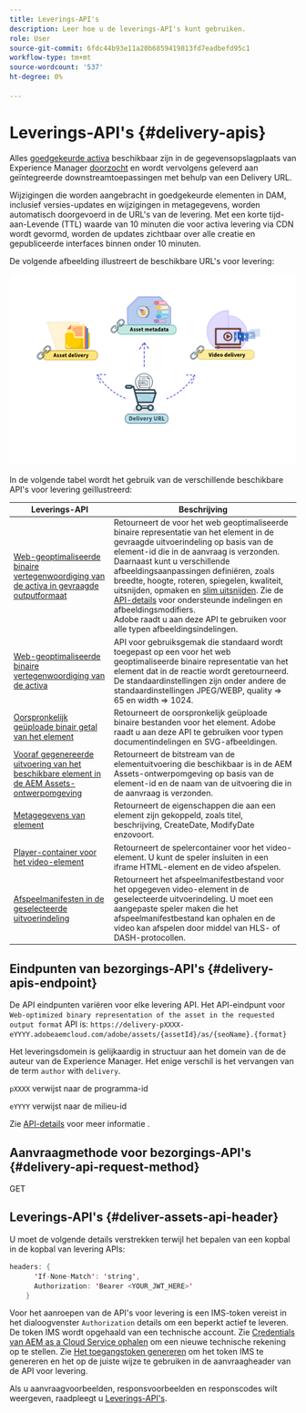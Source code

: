 ```yaml
---
title: Leverings-API's
description: Leer hoe u de leverings-API's kunt gebruiken.
role: User
source-git-commit: 6fdc44b93e11a20b6859419813fd7eadbefd95c1
workflow-type: tm+mt
source-wordcount: '537'
ht-degree: 0%

---
```


# Leverings-API&#39;s {#delivery-apis}

Alles [goedgekeurde activa](approve-assets.md) beschikbaar zijn in de gegevensopslagplaats van Experience Manager [doorzocht](search-assets-api.md) en wordt vervolgens geleverd aan geïntegreerde downstreamtoepassingen met behulp van een Delivery URL.

Wijzigingen die worden aangebracht in goedgekeurde elementen in DAM, inclusief versies-updates en wijzigingen in metagegevens, worden automatisch doorgevoerd in de URL&#39;s van de levering. Met een korte tijd-aan-Levende (TTL) waarde van 10 minuten die voor activa levering via CDN wordt gevormd, worden de updates zichtbaar over alle creatie en gepubliceerde interfaces binnen onder 10 minuten.

De volgende afbeelding illustreert de beschikbare URL&#39;s voor levering:

![Leverings-API&#39;s](assets/delivery-url.png)

In de volgende tabel wordt het gebruik van de verschillende beschikbare API&#39;s voor levering geïllustreerd:

| Leverings-API | Beschrijving |
|---|---|
| [Web-geoptimaliseerde binaire vertegenwoordiging van de activa in gevraagde outputformaat](https://adobe-aem-assets-delivery.redoc.ly/#operation/getAssetSeoFormat) | Retourneert de voor het web geoptimaliseerde binaire representatie van het element in de gevraagde uitvoerindeling op basis van de element-id die in de aanvraag is verzonden. Daarnaast kunt u verschillende afbeeldingsaanpassingen definiëren, zoals breedte, hoogte, roteren, spiegelen, kwaliteit, uitsnijden, opmaken en [slim uitsnijden](/help/assets/dynamic-media/image-profiles.md). Zie de [API-details](https://adobe-aem-assets-delivery-experimental.redoc.ly/#operation/getAssetSeoFormat) voor ondersteunde indelingen en afbeeldingsmodifiers.<br>Adobe raadt u aan deze API te gebruiken voor alle typen afbeeldingsindelingen. |
| [Web-geoptimaliseerde binaire vertegenwoordiging van de activa](https://adobe-aem-assets-delivery.redoc.ly/#operation/getAsset) | API voor gebruiksgemak die standaard wordt toegepast op een voor het web geoptimaliseerde binaire representatie van het element dat in de reactie wordt geretourneerd. De standaardinstellingen zijn onder andere de standaardinstellingen JPEG/WEBP, quality => 65 en width => 1024. |
| [Oorspronkelijk geüploade binair getal van het element](https://adobe-aem-assets-delivery.redoc.ly/#operation/getAssetOriginal) | Retourneert de oorspronkelijk geüploade binaire bestanden voor het element. Adobe raadt u aan deze API te gebruiken voor typen documentindelingen en SVG-afbeeldingen. |
| [Vooraf gegenereerde uitvoering van het beschikbare element in de AEM Assets-ontwerpomgeving](https://adobe-aem-assets-delivery.redoc.ly/#operation/getAssetRendition) | Retourneert de bitstream van de elementuitvoering die beschikbaar is in de AEM Assets-ontwerpomgeving op basis van de element-id en de naam van de uitvoering die in de aanvraag is verzonden. |
| [Metagegevens van element](https://adobe-aem-assets-delivery.redoc.ly/#operation/getAssetMetadata) | Retourneert de eigenschappen die aan een element zijn gekoppeld, zoals titel, beschrijving, CreateDate, ModifyDate enzovoort. |
| [Player-container voor het video-element](https://adobe-aem-assets-delivery.redoc.ly/#operation/videoPlayerDelivery) | Retourneert de spelercontainer voor het video-element. U kunt de speler insluiten in een iframe HTML-element en de video afspelen. |
| [Afspeelmanifesten in de geselecteerde uitvoerindeling](https://adobe-aem-assets-delivery.redoc.ly/#operation/videoManifestDelivery) | Retourneert het afspeelmanifestbestand voor het opgegeven video-element in de geselecteerde uitvoerindeling. U moet een aangepaste speler maken die het afspeelmanifestbestand kan ophalen en de video kan afspelen door middel van HLS- of DASH-protocollen. |

## Eindpunten van bezorgings-API&#39;s {#delivery-apis-endpoint}

De API eindpunten variëren voor elke levering API. Het API-eindpunt voor `Web-optimized binary representation of the asset in the requested output format` API is:
`https://delivery-pXXXX-eYYYY.adobeaemcloud.com/adobe/assets/{assetId}/as/{seoName}.{format}`

Het leveringsdomein is gelijkaardig in structuur aan het domein van de de auteur van de Experience Manager. Het enige verschil is het vervangen van de term `author` with `delivery`.

`pXXXX` verwijst naar de programma-id

`eYYYY` verwijst naar de milieu-id

Zie [API-details](https://adobe-aem-assets-delivery.redoc.ly/#tag/Assets) voor meer informatie .

## Aanvraagmethode voor bezorgings-API&#39;s {#delivery-api-request-method}

GET

## Leverings-API&#39;s {#deliver-assets-api-header}

U moet de volgende details verstrekken terwijl het bepalen van een kopbal in de kopbal van levering APIs:

```java
headers: {
      'If-None-Match': 'string',
      Authorization: 'Bearer <YOUR_JWT_HERE>'
    }
```

Voor het aanroepen van de API&#39;s voor levering is een IMS-token vereist in het dialoogvenster `Authorization` details om een beperkt actief te leveren. De token IMS wordt opgehaald van een technische account. Zie [Credentials van AEM as a Cloud Service ophalen](https://experienceleague.adobe.com/docs/experience-manager-cloud-service/content/implementing/developing/generating-access-tokens-for-server-side-apis.html?lang=en#fetch-the-aem-as-a-cloud-service-credentials) om een nieuwe technische rekening op te stellen. Zie [Het toegangstoken genereren](https://experienceleague.adobe.com/docs/experience-manager-cloud-service/content/implementing/developing/generating-access-tokens-for-server-side-apis.html?lang=en#generating-the-access-token) om het token IMS te genereren en het op de juiste wijze te gebruiken in de aanvraagheader van de API voor levering.


Als u aanvraagvoorbeelden, responsvoorbeelden en responscodes wilt weergeven, raadpleegt u [Leverings-API&#39;s](https://adobe-aem-assets-delivery.redoc.ly/#operation/getAssetSeoFormat).